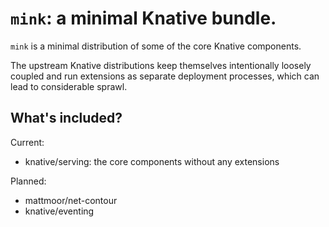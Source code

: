 # `mink`: a minimal Knative bundle.

`mink` is a minimal distribution of some of the core Knative components.

The upstream Knative distributions keep themselves intentionally loosely coupled and run extensions as separate deployment processes, which can lead to considerable sprawl.

## What's included?

Current:
 - knative/serving: the core components without any extensions

Planned:
 - mattmoor/net-contour
 - knative/eventing
